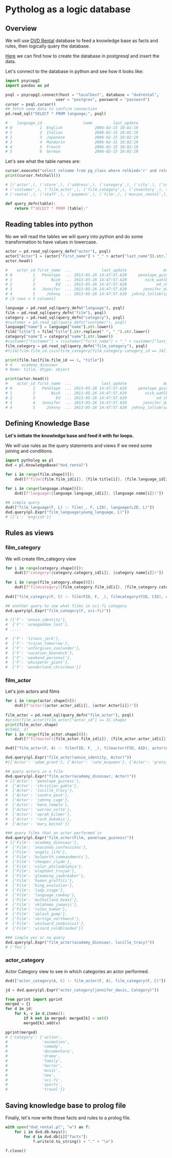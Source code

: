 # Pytholog as a logic database

## Overview

We will use [DVD Rental](https://www.postgresqltutorial.com/postgresql-sample-database/) database to feed a knowledge base
as facts and rules, then logically query the database.

[Here](https://github.com/MNoorFawi/neo4j-and-postgresql-with-R) we can find how to create the database in postgresql and insert the data.

Let's connect to the database in python and see how it looks like:

``` python
import psycopg2
import pandas as pd

psql = psycopg2.connect(host = "localhost", database = "dvdrental",
                      user = "postgres", password = "password")
cursor = psql.cursor()
## fetch some data to confirm connection
pd.read_sql("SELECT * FROM language;", psql)

#    language_id                  name         last_update
# 0            1  English              2006-02-15 10:02:19
# 1            2  Italian              2006-02-15 10:02:19
# 2            3  Japanese             2006-02-15 10:02:19
# 3            4  Mandarin             2006-02-15 10:02:19
# 4            5  French               2006-02-15 10:02:19
# 5            6  German               2006-02-15 10:02:19
```

Let's see what the table names are:

``` python
cursor.execute("select relname from pg_class where relkind='r' and relname !~ '^(pg_|sql_)';")
print(cursor.fetchall())

# [('actor',), ('store',), ('address',), ('category',), ('city',), ('country',), 
# ('customer',), ('film_actor',), ('film_category',), ('inventory',), ('language',), 
# ('rental',), ('staff',), ('payment',), ('film',), ('movies_rental',), ('compressed_movies_rental',)]
```

``` python
def query_defn(table):
    return f"SELECT * FROM {table};"
```

## Reading tables into python

No we will read the tables we will query into python and do some transformation to have values in lowercase.

``` python
actor = pd.read_sql(query_defn("actor"), psql)
actor["Actor"] = (actor["first_name"] + "_" + actor["last_name"]).str.lower()
actor.head()

#    actor_id first_name  ...             last_update                Actor
# 0         1   Penelope  ... 2013-05-26 14:47:57.620     penelope_guiness
# 1         2       Nick  ... 2013-05-26 14:47:57.620        nick_wahlberg
# 2         3         Ed  ... 2013-05-26 14:47:57.620             ed_chase
# 3         4   Jennifer  ... 2013-05-26 14:47:57.620       jennifer_davis
# 4         5     Johnny  ... 2013-05-26 14:47:57.620  johnny_lollobrigida
# [5 rows x 5 columns]
```

``` python
language = pd.read_sql(query_defn("language"), psql)
film = pd.read_sql(query_defn("film"), psql)
category = pd.read_sql(query_defn("category"), psql)
#customer = pd.read_sql(query_defn("customer"), psql)
language["name"] = language["name"].str.lower()
film["title"] = film["title"].str.replace(" ", "_").str.lower()
category["name"] = category["name"].str.lower()
#customer["Customer"] = (customer["first_name"] + "_" + customer["last_name"]).str.lower()
film_category = pd.read_sql(query_defn("film_category"), psql)
#film[film.film_id.isin(film_category[film_category.category_id == 14].film_id)]

print(film.loc[film.film_id == 1, "title"])
# 4    academy_dinosaur
# Name: title, dtype: object

print(actor.head())
#    actor_id first_name  ...             last_update                Actor
# 0         1   Penelope  ... 2013-05-26 14:47:57.620     penelope_guiness
# 1         2       Nick  ... 2013-05-26 14:47:57.620        nick_wahlberg
# 2         3         Ed  ... 2013-05-26 14:47:57.620             ed_chase
# 3         4   Jennifer  ... 2013-05-26 14:47:57.620       jennifer_davis
# 4         5     Johnny  ... 2013-05-26 14:47:57.620  johnny_lollobrigida
```

## Defining Knowledge Base
**Let's initiate the knowledge base and feed it with for loops.**

We will use rules as the query statements and views if we need some joining and conditions.

``` python
import pytholog as pl
dvd = pl.KnowledgeBase("dvd_rental")

for i in range(film.shape[0]):
    dvd([f"film({film.film_id[i]}, {film.title[i]}, {film.language_id[i]})"])

for i in range(language.shape[0]):
    dvd([f"language({language.language_id[i]}, {language.name[i]})"])
    
## simple query	
dvd(["film_language(F, L) :- film(_, F, LID), language(LID, L)"])
dvd.query(pl.Expr("film_language(young_language, L)"))
# [{'L': 'english'}]
```
## Rules as views
### film_category
We will create film_category view

``` python
for i in range(category.shape[0]):
    dvd([f"category({category.category_id[i]}, {category.name[i]})"])
    
for i in range(film_category.shape[0]):
    dvd([f"filmcategory({film_category.film_id[i]}, {film_category.category_id[i]})"])
    
dvd(["film_category(F, C) :- film(FID, F, _), filmcategory(FID, CID), category(CID, C)"]) ## "_" to neglect this term

## another query to see what films in sci-fi category 
dvd.query(pl.Expr("film_category(F, sci-fi)"))

# [{'F': 'annie_identity'},
#  {'F': 'armageddon_lost'},
# .....

#  {'F': 'titans_jerk'},
#  {'F': 'trojan_tomorrow'},
#  {'F': 'unforgiven_zoolander'},
#  {'F': 'vacation_boondock'},
#  {'F': 'weekend_personal'},
#  {'F': 'whisperer_giant'},
#  {'F': 'wonderland_christmas'}]
```
### film_actor
Let's join actors and films

``` python
for i in range(actor.shape[0]):
    dvd([f"actor({actor.actor_id[i]}, {actor.Actor[i]})"])
    
film_actor = pd.read_sql(query_defn("film_actor"), psql)
#print(film_actor[film_actor["actor_id"] == 3].shape)
print(film_actor.shape)
#(5462, 3)
for i in range(film_actor.shape[0]):
    dvd([f"filmactor({film_actor.film_id[i]}, {film_actor.actor_id[i]})"])

dvd(["film_actor(F, A) :- film(FID, F, _), filmactor(FID, AID), actor(AID, A)"])

dvd.query(pl.Expr("film_actor(annie_identity, Actor)"))
#[{'Actor': 'adam_grant'}, {'Actor': 'cate_mcqueen'}, {'Actor': 'greta_keitel'}]

## query actors in a film
dvd.query(pl.Expr("film_actor(academy_dinosaur, Actor)"))
# [{'Actor': 'penelope_guiness'},
#  {'Actor': 'christian_gable'},
#  {'Actor': 'lucille_tracy'},
#  {'Actor': 'sandra_peck'},
#  {'Actor': 'johnny_cage'},
#  {'Actor': 'mena_temple'},
#  {'Actor': 'warren_nolte'},
#  {'Actor': 'oprah_kilmer'},
#  {'Actor': 'rock_dukakis'},
#  {'Actor': 'mary_keitel'}]

### query films that an actor performed in
dvd.query(pl.Expr("film_actor(Film, penelope_guiness)"))
# [{'Film': 'academy_dinosaur'},
#  {'Film': 'anaconda_confessions'},
#  {'Film': 'angels_life'},
#  {'Film': 'bulworth_commandments'},
#  {'Film': 'cheaper_clyde'},
#  {'Film': 'color_philadelphia'},
#  {'Film': 'elephant_trojan'},
#  {'Film': 'gleaming_jawbreaker'},
#  {'Film': 'human_graffiti'},
#  {'Film': 'king_evolution'},
#  {'Film': 'lady_stage'},
#  {'Film': 'language_cowboy'},
#  {'Film': 'mulholland_beast'},
#  {'Film': 'oklahoma_jumanji'},
#  {'Film': 'rules_human'},
#  {'Film': 'splash_gump'},
#  {'Film': 'vertigo_northwest'},
#  {'Film': 'westward_seabiscuit'},
#  {'Film': 'wizard_coldblooded'}]

### simple yes or no query
dvd.query(pl.Expr("film_actor(academy_dinosaur, lucille_tracy)"))
# ['Yes']
```

### actor_category
Actor Category view to see in which categories an actor performed.

```python
dvd(["actor_category(A, C) :- film_actor(F, A), film_category(F, C)"])

jd = dvd.query(pl.Expr("actor_category(jennifer_davis, Category)"))

from pprint import pprint
merged = {}
for d in jd:
    for k, v in d.items():
        if k not in merged: merged[k] = set()
        merged[k].add(v)

pprint(merged)
# {'Category': {'action',
#               'animation',
#               'comedy',
#               'documentary',
#               'drama',
#               'family',
#               'horror',
#               'music',
#               'new',
#               'sci-fi',
#               'sports',
#               'travel'}}
```

## Saving knowledge base to prolog file
Finally, let's now write those facts and rules to a prolog file.

``` python
with open("dvd_rental.pl", "w") as f:
    for i in dvd.db.keys():
        for d in dvd.db[i]["facts"]:
            f.write(d.to_string() + "." + "\n")
    
f.close()
```